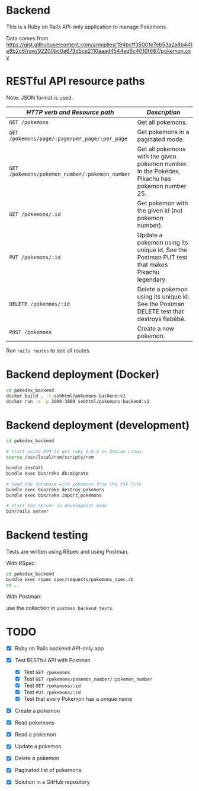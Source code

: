 
# Backend

This is a Ruby on Rails API-only application to manage Pokemons.

Data comes from https://gist.githubusercontent.com/armgilles/194bcff35001e7eb53a2a8b441e8b2c6/raw/92200bc0a673d5ce2110aaad4544ed6c4010f687/pokemon.csv

# RESTful API resource paths

Note: JSON format is used.

| *HTTP verb and Resource path*                        | *Description* |
| ---                                                  | ---           |
| `GET /pokemons`                                      | Get all pokemons. |
| `GET /pokemons/page/:page/per_page/:per_page`        | Get pokemons in a paginated mode. |
| `GET /pokemons/pokemon_number/:pokemon_number`       | Get all pokemons with the given pokemon number. In the Pokédex, Pikachu has pokemon number 25. |
| `GET /pokemons/:id`                                  | Get pokemon with the given id (not pokemon number). |
| `PUT /pokemons/:id`                                  | Update a pokemon using its unique id. See the Postman PUT test that makes Pikachu legendary. |
| `DELETE /pokemons/:id`                               | Delete a pokemon using its unique id. See the Postman DELETE test that destroys flabébé. |
| `POST /pokemons`                                     | Create a new pokemon. |

Run `rails routes` to see all routes.

# Backend deployment (Docker)

```bash
cd pokedex_backend
docker build . -t sebhtml/pokemons-backend:v1
docker run -d -p 3000:3000 sebhtml/pokemons-backend:v1
```

# Backend deployment (development)

```bash
cd pokedex_backend

# Start using RVM to get ruby 3.0.0 on Debian Linux.
source /usr/local/rvm/scripts/rvm

bundle install
bundle exec bin/rake db:migrate

# Seed the database with pokemons from the CSV file
bundle exec bin/rake destroy_pokemons
bundle exec bin/rake import_pokemons

# Start the server in development mode
bin/rails server
```


# Backend testing

Tests are written using RSpec and using Postman.

With RSpec:

```bash
cd pokedex_backend
bundle exec rspec spec/requests/pokemons_spec.rb
cd ..
```

With Postman:

use the collection in `postman_backend_tests`.


# TODO

- [x] Ruby on Rails backend API-only app
- [x] Test RESTful API with Postman
    - [x] Test `GET /pokemons`
    - [x] Test `GET /pokemons/pokemon_number/:pokemon_number`
    - [x] Test `GET /pokemons/:id`
    - [x] Test `PUT /pokemons/:id`
    - [x] Test that every Pokemon has a unique name
- [x] Create a pokemon
- [x] Read pokemons
- [x] Read a pokemon
- [x] Update a pokemon
- [x] Delete a pokemon
- [x] Paginated list of pokemons
- [x] Solution in a GitHub repository


